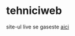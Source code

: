 # tehniciweb
site-ul live se gaseste <a href="http://desyweb.com/5/krip/acasa.html" target="_blank">aici</a>
